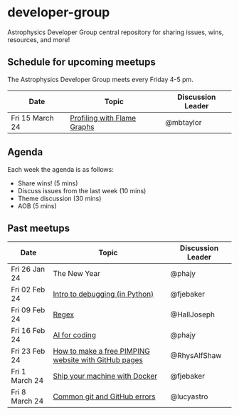 # developer-group

Astrophysics Developer Group central repository for sharing issues, wins, resources, and more!

## Schedule for upcoming meetups

The Astrophysics Developer Group meets every Friday 4-5 pm.

| Date            | Topic                                                                                           | Discussion Leader |
| --------------- | ----------------------------------------------------------------------------------------------- | ----------------- |
| Fri 15 March 24 | [Profiling with Flame Graphs](https://github.com/astro-group-bristol/developer-group/issues/19) | @mbtaylor         |

## Agenda

Each week the agenda is as follows:

- Share wins! (5 mins)
- Discuss issues from the last week (10 mins)
- Theme discussion (30 mins)
- AOB (5 mins)

## Past meetups

| Date           | Topic                                                                                                                    | Discussion Leader |
| -------------- | ------------------------------------------------------------------------------------------------------------------------ | ----------------- |
| Fri 26 Jan 24  | The New Year                                                                                                             | @phajy            |
| Fri 02 Feb 24  | [Intro to debugging (in Python)](https://github.com/astro-group-bristol/developer-group/issues/13)                       | @fjebaker         |
| Fri 09 Feb 24  | [Regex](https://github.com/astro-group-bristol/developer-group/issues/14)                                                | @HallJoseph       |
| Fri 16 Feb 24  | [AI for coding](https://github.com/astro-group-bristol/developer-group/issues/16)                                        | @phajy            |
| Fri 23 Feb 24  | [How to make a free PIMPING website with GitHub pages](https://github.com/astro-group-bristol/developer-group/issues/12) | @RhysAlfShaw      |
| Fri 1 March 24 | [Ship your machine with Docker](https://github.com/astro-group-bristol/developer-group/issues/18)                        | @fjebaker         |
| Fri 8 March 24 | [Common git and GitHub errors](https://github.com/astro-group-bristol/developer-group/issues/20)                         | @lucyastro        |

